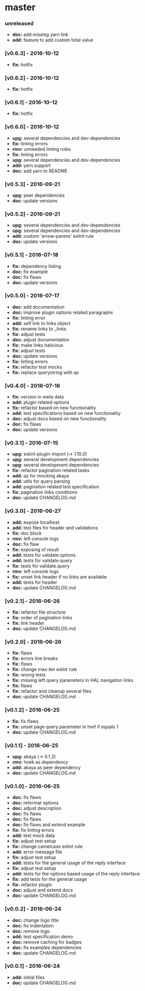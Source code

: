 # master

### unreleased
- **doc:** add missing yarn link
- **add:** feature to add custom total value

### [v0.6.3] - 2016-10-12
- **fix:** hotfix

### [v0.6.2] - 2016-10-12
- **fix:** hotfix

### [v0.6.1] - 2016-10-12
- **fix:** hotfix

### [v0.6.0] - 2016-10-12
- **upg:** several dependencies and dev-dependencies
- **fix:** linting errors
- **rmv:** unneeded linting rules
- **fix:** linting errors
- **upg:** several dependencies and dev-dependencies
- **add:** yarn support
- **doc:** add yarn to README

### [v0.5.3] - 2016-09-21
- **upg:** peer dependencies
- **doc:** update versions

### [v0.5.2] - 2016-09-21
- **upg:** several dependencies and dev-dependencies
- **upg:** several dependencies and dev-dependencies
- **add:** custom 'arrow-parens' eslint rule
- **doc:** update versions

### [v0.5.1] - 2016-07-18
- **fix:** dependency listing
- **doc:** fix example
- **doc:** fix flaws
- **doc:** update versions

### [v0.5.0] - 2016-07-17
- **doc:** add documentation
- **doc:** improve plugin options related paragraphs
- **fix:** linting error
- **add:** self link to links object
- **fix:** rename links to _links
- **fix:** adjust tests
- **doc:** adjust documentation
- **fix:** make links halicious
- **fix:** adjust tests
- **doc:** update versions
- **fix:** linting errors
- **fix:** refactor test mocks
- **fix:** replace querystring with qs

### [v0.4.0] - 2016-07-16
- **fix:** version in meta data
- **add:** plugin related options
- **fix:** refactor based on new functionality
- **add:** test specifications based on new functionality
- **doc:** adjust docs based on new functionality
- **doc:** fix flaws
- **doc:** update versions

### [v0.3.1] - 2016-07-15
- **upg:** eslint-plugin-import (-> 1.10.0)
- **upg:** several development dependencies
- **upg:** several development dependencies
- **fix:** refactor pagination related tasks
- **add:** qs for mocking akaya
- **add:** utils for query parsing
- **add:** pagination related test specification
- **fix:** pagination links conditions
- **doc:** update CHANGELOG.md

### [v0.3.0] - 2016-06-27
- **add:** expose localhost
- **add:** test files for header and validations
- **fix:** doc block
- **rmv:** left console logs
- **doc:** fix flaw
- **fix:** exposing of result
- **add:** tests for validate.options
- **add:** tests for validate.query
- **fix:** tests for validate.query
- **rmv:** left console logs
- **fix:** unset link header if no links are available
- **add:** tests for header
- **doc:** update CHANGELOG.md

### [v0.2.1] - 2016-06-26
- **fix:** refactor file structure
- **fix:** order of pagination links
- **fix:** link header
- **doc:** update CHANGELOG.md

### [v0.2.0] - 2016-06-26
- **fix:** flaws
- **fix:** errors line breaks
- **fix:** flaws
- **fix:** change max-len eslint rule
- **fix:** wrong tests
- **fix:** missing left query parameters in HAL navigation links
- **fix:** flaws
- **fix:** refactor and cleanup several files
- **doc:** update CHANGELOG.md

### [v0.1.2] - 2016-06-25
- **fix:** fix flaws
- **fix:** unset page query parameter in href if equals 1
- **doc:** update CHANGELOG.md

### [v0.1.1] - 2016-06-25
- **upg:** akaya (-> 0.1.2)
- **rmv:** hoek as dependency
- **add:** akaya as peer dependency
- **doc:** update CHANGELOG.md

### [v0.1.0] - 2016-06-25
- **doc:** fix flaws
- **doc:** reformat options
- **doc:** adjust description
- **doc:** fix flaws
- **doc:** fix flaws
- **doc:** fix flaws and extend example
- **fix:** fix linting errors
- **add:** test mock data
- **fix:** adjust test setup
- **fix:** change camelcase eslint rule
- **add:** error message file
- **fix:** adjust test setup
- **add:** tests for the general usage of the reply interface
- **fix:** adjust test setup
- **add:** tests for the options based usage of the reply interface
- **fix:** add tests for the general usage
- **fix:** refactor plugin
- **doc:** adjust and extend docs
- **doc:** update CHANGELOG.md

### [v0.0.2] - 2016-06-24
- **doc:** change logo title
- **doc:** fix indentation
- **doc:** remove logo
- **add:** test specification demo
- **doc:** remove caching for badges
- **doc:** fix examples dependencies
- **doc:** update CHANGELOG.md

### [v0.0.1] - 2016-06-24
- **add:** initial files
- **doc:** update CHANGELOG.md
